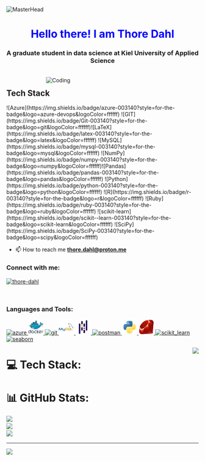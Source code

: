 ![MasterHead](https://github.com/thore-dahl/thore-dahl/assets/130995551/18c0e1c9-079e-4d81-aa55-2b004a05c47a)
<h1></h1>
<h1 align="center" style="color:blue">Hello there! I am Thore Dahl</h1>
<h3 align="center">A graduate student in data science at Kiel University of Applied Science</h3>
<br>
<img align="right" alt="Coding" width="400" src="https://media1.giphy.com/media/v1.Y2lkPTc5MGI3NjExYjY0dm9pwbwOWg5ODRxeHppNDNub3R0MzYzMGZ3ZGZjbWdtYjhoMGMxZiZlcD12MV9pbnRlcm5hbF9naWZfYnlfaWQmY3Q9Zw/qgQUggAC3Pfv687qPC/giphy.gif">
<h2>Tech Stack</h2>
![Azure](https://img.shields.io/badge/azure-003140?style=for-the-badge&logo=azure-devops&logoColor=ffffff) ![GIT](https://img.shields.io/badge/Git-003140?style=for-the-badge&logo=git&logoColor=ffffff)![LaTeX](https://img.shields.io/badge/latex-003140?style=for-the-badge&logo=latex&logoColor=ffffff) ![MySQL](https://img.shields.io/badge/mysql-003140?style=for-the-badge&logo=mysql&logoColor=ffffff) ![NumPy](https://img.shields.io/badge/numpy-003140?style=for-the-badge&logo=numpy&logoColor=ffffff)![Pandas](https://img.shields.io/badge/pandas-003140?style=for-the-badge&logo=pandas&logoColor=ffffff) ![Python](https://img.shields.io/badge/python-003140?style=for-the-badge&logo=python&logoColor=ffffff) ![R](https://img.shields.io/badge/r-003140?style=for-the-badge&logo=r&logoColor=ffffff) ![Ruby](https://img.shields.io/badge/ruby-003140?style=for-the-badge&logo=ruby&logoColor=ffffff)   ![scikit-learn](https://img.shields.io/badge/scikit--learn-003140?style=for-the-badge&logo=scikit-learn&logoColor=ffffff) ![SciPy](https://img.shields.io/badge/SciPy-003140?style=for-the-badge&logo=scipy&logoColor=ffffff) 


- 📫 How to reach me **thore.dahl@proton.me**
<h3 align="left">Connect with me:</h3>
<p align="left">
<a href="https://linkedin.com/in/thore-dahl" target="blank"><img align="center" src="https://raw.githubusercontent.com/rahuldkjain/github-profile-readme-generator/master/src/images/icons/Social/linked-in-alt.svg" alt="thore-dahl" height="30" width="40" /></a>
</p>
<br>
<h3 align="left">Languages and Tools:</h3>
<p align="left"> <a href="https://azure.microsoft.com/en-in/" target="_blank" rel="noreferrer"> <img src="https://www.vectorlogo.zone/logos/microsoft_azure/microsoft_azure-icon.svg" alt="azure" width="40" height="40"/> </a> <a href="https://www.docker.com/" target="_blank" rel="noreferrer"> <img src="https://raw.githubusercontent.com/devicons/devicon/master/icons/docker/docker-original-wordmark.svg" alt="docker" width="40" height="40"/> </a> <a href="https://git-scm.com/" target="_blank" rel="noreferrer"> <img src="https://www.vectorlogo.zone/logos/git-scm/git-scm-icon.svg" alt="git" width="40" height="40"/> </a> <a href="https://www.mysql.com/" target="_blank" rel="noreferrer"> <img src="https://raw.githubusercontent.com/devicons/devicon/master/icons/mysql/mysql-original-wordmark.svg" alt="mysql" width="40" height="40"/> </a> <a href="https://pandas.pydata.org/" target="_blank" rel="noreferrer"> <img src="https://raw.githubusercontent.com/devicons/devicon/2ae2a900d2f041da66e950e4d48052658d850630/icons/pandas/pandas-original.svg" alt="pandas" width="40" height="40"/> </a> <a href="https://postman.com" target="_blank" rel="noreferrer"> <img src="https://www.vectorlogo.zone/logos/getpostman/getpostman-icon.svg" alt="postman" width="40" height="40"/> </a> <a href="https://www.python.org" target="_blank" rel="noreferrer"> <img src="https://raw.githubusercontent.com/devicons/devicon/master/icons/python/python-original.svg" alt="python" width="40" height="40"/> </a> <a href="https://www.ruby-lang.org/en/" target="_blank" rel="noreferrer"> <img src="https://raw.githubusercontent.com/devicons/devicon/master/icons/ruby/ruby-original.svg" alt="ruby" width="40" height="40"/> </a> <a href="https://scikit-learn.org/" target="_blank" rel="noreferrer"> <img src="https://upload.wikimedia.org/wikipedia/commons/0/05/Scikit_learn_logo_small.svg" alt="scikit_learn" width="40" height="40"/> </a> <a href="https://seaborn.pydata.org/" target="_blank" rel="noreferrer"> <img src="https://seaborn.pydata.org/_images/logo-mark-lightbg.svg" alt="seaborn" width="40" height="40"/> </a> </p>

<a href="https://github.com/thore-dahl/Coursework">
  <img align="right" src="https://github-readme-stats.vercel.app/api/pin/?username=thore-dahl&repo=Coursework&title_color=ffffff&text_color=ffffff&icon_color=ffffff&bg_color=003140"/>
</a>



# 💻 Tech Stack:


# 📊 GitHub Stats:
![](https://github-readme-stats.vercel.app/api?username=thore-dahl&theme=dark&hide_border=false&include_all_commits=false&count_private=false)<br/>
![](https://github-readme-streak-stats.herokuapp.com/?user=thore-dahl&theme=dark&hide_border=false)<br/>
![](https://github-readme-stats.vercel.app/api/top-langs/?username=thore-dahl&theme=dark&hide_border=false&include_all_commits=false&count_private=false&layout=compact)

---
[![](https://visitcount.itsvg.in/api?id=thore-dahl&icon=0&color=0)](https://visitcount.itsvg.in)

<!-- Proudly created with GPRM ( https://gprm.itsvg.in ) -->
